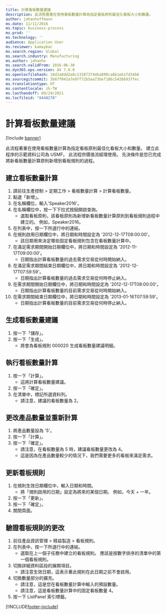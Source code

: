 ```yaml
---
title: 計算看板數量建議
description: 此流程著重在使用看板數量計算為指定看板原則最佳化看板大小和數量。
author: johanhoffmann
ms.date: 11/11/2016
ms.topic: business-process
ms.prod: ''
ms.technology: ''
audience: Application User
ms.reviewer: kamaybac
ms.search.region: Global
ms.search.industry: Manufacturing
ms.author: johanho
ms.search.validFrom: 2016-06-30
ms.dyn365.ops.version: AX 7.0.0
ms.openlocfilehash: 18d2a8dd2a8c132873744ba890ca6b1eb1fd34b6
ms.sourcegitcommit: 3b87f042a7e97f72b5aa73bef186c5426b937fec
ms.translationtype: HT
ms.contentlocale: zh-TW
ms.lasthandoff: 09/29/2021
ms.locfileid: "8448278"
---
```

# <a name="calculate-kanban-quantity-suggestions"></a>計算看板數量建議

[!include [banner](../../includes/banner.md)]

此流程著重在使用看板數量計算為指定看板原則最佳化看板大小和數量。 建立此程序的示範資料公司為 USMF。 此流程供價值流經理使用。 先決條件是您已完成將新看板數量計算原則新增到看板規則的過程。


## <a name="create-a-kanban-quantity-calculation"></a>建立看板數量計算
1. 請前往生產控制 > 定期工作 > 看板數量計算 > 計算看板數量。
2. 點選「新增」。
3. 在名稱欄位，輸入'Speaker2016'。
4. 在名稱欄位中，按一下下拉式按鈕開啟查詢。
    * 選取看板原則，該看板原則為新增新看板數量計算原則到看板規則過程中建立的。 例如，Speaker2016。  
5. 在列表中，按一下所選行中的連結。
6. 在規則啟用日期欄位中，將日期和時間設定為 '2012-12-17T08:00:00'。
    * 該日期用來決定哪些固定看板規則包含在看板數量計算中。  
7. 在滿足需求期間開始日期欄位中，將日期和時間設定為 '2012-11-17T09:00:00'。
    * 日期指出計算看板數量的過去需求交易從何時開始納入。  
8. 在滿足需求期間結束日期欄位中，將日期和時間設定為 '2012-12-17T07:59:59'。
    * 日期指出計算看板數量的過去需求交易從何時停止納入。  
9. 在需求期間開始日期欄位中，將日期和時間設定為 '2012-12-17T08:00:00'。
    * 日期指出計算看板數量的目前需求交易從何時開始納入。  
10. 在需求期間結束日期欄位中，將日期和時間設定為 '2013-01-16T07:59:59'。
    * 日期指出計算看板數量的目前需求交易從何時停止納入。  

## <a name="generate-kanban-quantity-proposal"></a>生成看板數量建議
1. 按一下「儲存」。
2. 按一下「生成」。
    * 將會為看板規則 000020 生成看板數量建議明細。  

## <a name="run-kanban-quantity-calculation"></a>執行看板數量計算
1. 按一下「計算」。
    * 這將計算看板數量建議。  
2. 按一下「確定」。
3. 在清單中，標記所選資料列。
    * 請注意，建議的看板數量為 2。  

## <a name="change-product-quantity-and-calculate-again"></a>更改產品數量並重新計算
1. 將產品數量設為 '5'。
2. 按一下「計算」。
3. 按一下「確定」。
    * 請注意，在看板數量為 5 時，建議看板數量更改為 4。  
    * 這是因為在產品數量較少的情況下，我們需要更多的看板來滿足需求。  

## <a name="update-kanban-rule"></a>更新看板規則
1. 在規則生效日期欄位中，輸入日期和時間。
    * 將「規則啟用的日期」設定為將來的某個日期。 例如，今天 + 一年。  
2. 按一下「更新」。
3. 按一下「確定」。
4. 關閉頁面。

## <a name="validate-change-on-kanban-rule"></a>驗證看板規則的更改
1. 前往產品資訊管理 > 精益製造 > 看板規則。
2. 在列表中，按一下所選行中的連結。
    * 選取在上一個子任務中建立的看板規則。 應該是按數字排序的清單中的第一個看板規則。  
3. 切換詳細資料區段的展開項目。
    * 請注意生效日期，這表示著此規則在此日期之前不會啟用。  
4. 切換數量部分的擴充。
    * 請注意，這是您在看板數量計算中輸入的預設數量。  
    * 請注意，這是看板數量計算中的固定看板數量 4。  
5. 按一下 ListPanel 索引標籤。



[!INCLUDE[footer-include](../../../includes/footer-banner.md)]